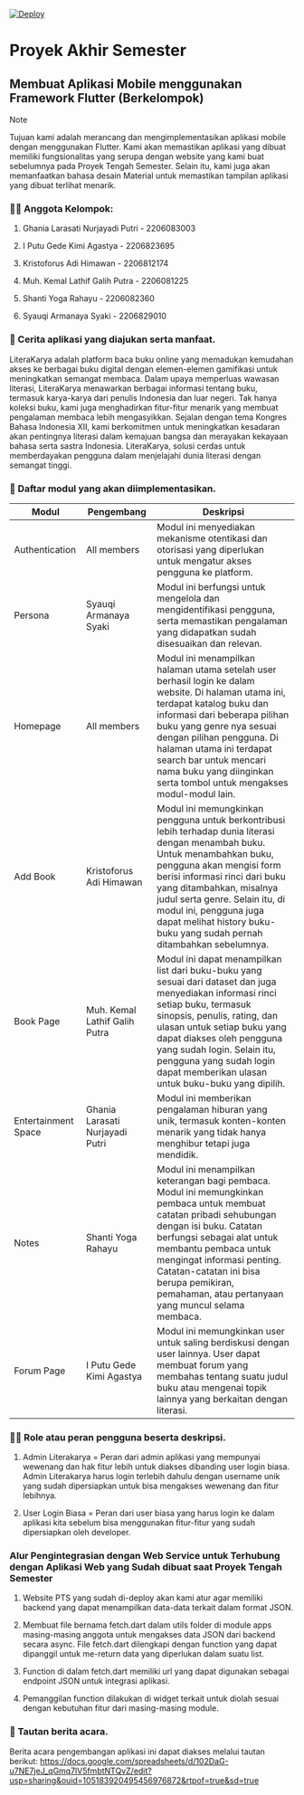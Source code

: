 [![Deploy](https://github.com/pbp-d03/literakarya/actions/workflows/dpl.yml/badge.svg)](https://github.com/pbp-d03/literakarya/actions/workflows/dpl.yml)

# Proyek Akhir Semester

## Membuat Aplikasi Mobile menggunakan Framework Flutter (Berkelompok)


> [!NOTE] 
> Tujuan kami adalah merancang dan mengimplementasikan aplikasi mobile dengan menggunakan Flutter. Kami akan memastikan aplikasi yang dibuat memiliki fungsionalitas yang serupa dengan website yang kami buat sebelumnya pada Proyek Tengah Semester. Selain itu, kami juga akan memanfaatkan bahasa desain Material untuk memastikan tampilan aplikasi yang dibuat terlihat menarik.

### :technologist: Anggota Kelompok:

1. Ghania Larasati Nurjayadi Putri - 2206083003

2. I Putu Gede Kimi Agastya - 2206823695

3. Kristoforus Adi Himawan - 2206812174

4. Muh. Kemal Lathif Galih Putra - 2206081225

5. Shanti Yoga Rahayu - 2206082360

6. Syauqi Armanaya Syaki - 2206829010


### :fairy: Cerita aplikasi yang diajukan serta manfaat.

LiteraKarya adalah platform baca buku online yang memadukan kemudahan akses ke berbagai buku digital dengan elemen-elemen gamifikasi untuk meningkatkan semangat membaca. Dalam upaya memperluas wawasan literasi, LiteraKarya menawarkan berbagai informasi tentang buku, termasuk karya-karya dari penulis Indonesia dan luar negeri. Tak hanya koleksi buku, kami juga menghadirkan fitur-fitur menarik yang membuat pengalaman membaca lebih mengasyikkan. Sejalan dengan tema Kongres Bahasa Indonesia XII, kami berkomitmen untuk meningkatkan kesadaran akan pentingnya literasi dalam kemajuan bangsa dan merayakan kekayaan bahasa serta sastra Indonesia. LiteraKarya, solusi cerdas untuk memberdayakan pengguna dalam menjelajahi dunia literasi dengan semangat tinggi.

### :notebook_with_decorative_cover: Daftar modul yang akan diimplementasikan.

| **Modul** | **Pengembang** | **Deskripsi** |
| ------------ | ------------ | ------------ |
| Authentication | All members | Modul ini menyediakan mekanisme otentikasi dan otorisasi yang diperlukan untuk mengatur akses pengguna ke platform. |
| Persona | Syauqi Armanaya Syaki | Modul ini berfungsi untuk mengelola dan mengidentifikasi pengguna, serta memastikan pengalaman yang didapatkan sudah disesuaikan dan relevan. |
| Homepage | All members | Modul ini menampilkan halaman utama setelah user berhasil login ke dalam website. Di halaman utama ini, terdapat katalog buku dan informasi dari beberapa pilihan buku yang genre nya sesuai dengan pilihan pengguna. Di halaman utama ini  terdapat search bar untuk mencari nama buku yang diinginkan serta tombol untuk mengakses modul-modul lain. |
| Add Book | Kristoforus Adi Himawan | Modul ini memungkinkan pengguna untuk berkontribusi lebih terhadap dunia literasi dengan menambah buku. Untuk menambahkan buku, pengguna akan mengisi form berisi informasi rinci dari buku yang ditambahkan, misalnya judul serta genre. Selain itu, di modul ini, pengguna juga dapat melihat history buku-buku yang sudah pernah ditambahkan sebelumnya. |
| Book Page | Muh. Kemal Lathif Galih Putra | Modul ini dapat menampilkan list dari buku-buku yang sesuai dari dataset dan juga menyediakan informasi rinci setiap buku, termasuk sinopsis, penulis, rating, dan ulasan untuk setiap buku yang dapat diakses oleh pengguna yang sudah login. Selain itu, pengguna yang sudah login dapat memberikan ulasan untuk buku-buku yang dipilih.  |
| Entertainment Space | Ghania Larasati Nurjayadi Putri | Modul ini memberikan pengalaman hiburan yang unik, termasuk konten-konten menarik yang tidak hanya menghibur tetapi juga mendidik.  |
| Notes | Shanti Yoga Rahayu | Modul ini menampilkan keterangan bagi pembaca.  Modul ini memungkinkan pembaca untuk membuat catatan pribadi sehubungan dengan isi buku.  Catatan berfungsi sebagai alat untuk membantu pembaca untuk mengingat informasi penting. Catatan-catatan ini bisa berupa pemikiran, pemahaman, atau pertanyaan yang muncul selama membaca.  |
| Forum Page | I Putu Gede Kimi Agastya | Modul ini memungkinkan user untuk saling berdiskusi dengan user lainnya. User dapat membuat forum yang membahas tentang suatu judul buku atau mengenai topik lainnya yang berkaitan dengan literasi. |


### :man_judge: Role atau peran pengguna beserta deskripsi.
1. Admin Literakarya = Peran dari admin aplikasi yang mempunyai wewenang dan hak fitur lebih  untuk diakses dibanding user login biasa. Admin Literakarya harus login terlebih dahulu dengan username unik yang sudah dipersiapkan untuk bisa mengakses wewenang dan fitur lebihnya.

2. User Login Biasa = Peran dari user biasa yang harus login ke dalam aplikasi kita sebelum bisa menggunakan fitur-fitur yang sudah dipersiapkan oleh developer.


### Alur Pengintegrasian dengan Web Service untuk Terhubung dengan Aplikasi Web yang Sudah dibuat saat Proyek Tengah Semester
1. Website PTS yang sudah di-deploy akan kami atur agar memiliki backend yang dapat menampilkan data-data terkait dalam format JSON. 

2. Membuat file bernama fetch.dart dalam utils folder di module apps masing-masing anggota untuk mengakses data JSON dari backend secara async. File fetch.dart dilengkapi dengan function yang dapat dipanggil untuk me-return data yang diperlukan dalam suatu list. 

3. Function di dalam fetch.dart memiliki url yang dapat digunakan sebagai endpoint JSON untuk integrasi aplikasi.

4. Pemanggilan function dilakukan di widget terkait untuk diolah sesuai dengan kebutuhan fitur dari masing-masing module.



### :newspaper: Tautan berita acara.
Berita acara pengembangan aplikasi ini dapat diakses melalui tautan berikut:
https://docs.google.com/spreadsheets/d/102DaG-u7NE7jeJ_qGmq7lV5fmbtNTQvZ/edit?usp=sharing&ouid=105183920495456976872&rtpof=true&sd=true
